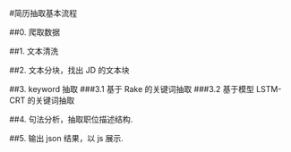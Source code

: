 <!--
  Licensed to the Apache Software Foundation (ASF) under one or more
  contributor license agreements.  See the NOTICE file distributed with
  this work for additional information regarding copyright ownership.
  The ASF licenses this file to You under the Apache License, Version 2.0
  (the "License"); you may not use this file except in compliance with
  the License.  You may obtain a copy of the License at

       http://www.apache.org/licenses/LICENSE-2.0

  Unless required by applicable law or agreed to in writing, software
  distributed under the License is distributed on an "AS IS" BASIS,
  WITHOUT WARRANTIES OR CONDITIONS OF ANY KIND, either express or implied.
  See the License for the specific language governing permissions and
  limitations under the License.
-->


#简历抽取基本流程

##0. 爬取数据

##1. 文本清洗

##2. 文本分块，找出 JD 的文本块

##3. keyword 抽取
  ###3.1 基于 Rake 的关键词抽取
  ###3.2 基于模型 LSTM-CRT 的关键词抽取

##4. 句法分析，抽取职位描述结构.

##5. 输出 json 结果，以 js 展示.